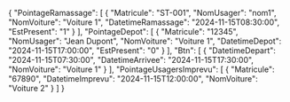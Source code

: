 {
    "PointageRamassage": [
        {
            "Matricule": "ST-001",
            "NomUsager": "nom1",
            "NomVoiture": "Voiture 1",
            "DatetimeRamassage": "2024-11-15T08:30:00",
            "EstPresent": "1"
        }
    ],
    "PointageDepot": [
        {
            "Matricule": "12345",
            "NomUsager": "Jean Dupont",
            "NomVoiture": "Voiture 1",
            "DatetimeDepot": "2024-11-15T17:00:00",
            "EstPresent": "0"
        }
    ],
    "Btn": [
        {
            "DatetimeDepart": "2024-11-15T07:30:00",
            "DatetimeArrivee": "2024-11-15T17:30:00",
            "NomVoiture": "Voiture 1"
        }
    ],
    "PointageUsagersImprevu": [
        {
            "Matricule": "67890",
            "DatetimeImprevu": "2024-11-15T12:00:00",
            "NomVoiture": "Voiture 2"
        }
    ]
}
